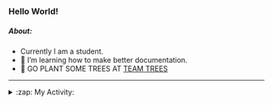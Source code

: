 ### Hello World!

##### About:
- Currently I am a student.
- 🌱 I’m learning how to make better documentation.
- 🌱 GO PLANT SOME TREES AT [TEAM TREES](https://teamtrees.org/)

---
<details>
  <summary>:zap: My Activity:</summary>
  
<!--START_SECTION:waka-->
![Code Time](http://img.shields.io/badge/Code%20Time-1%2C159%20hrs%2016%20mins-blue)

**I'm a Night 🦉** 

```text
🌞 Morning                1754 commits        ██░░░░░░░░░░░░░░░░░░░░░░░   09.87 % 
🌆 Daytime                6123 commits        █████████░░░░░░░░░░░░░░░░   34.45 % 
🌃 Evening                5063 commits        ███████░░░░░░░░░░░░░░░░░░   28.49 % 
🌙 Night                  4833 commits        ███████░░░░░░░░░░░░░░░░░░   27.19 % 
```
📅 **I'm Most Productive on Wednesday** 

```text
Monday                   2556 commits        ████░░░░░░░░░░░░░░░░░░░░░   14.38 % 
Tuesday                  2402 commits        ███░░░░░░░░░░░░░░░░░░░░░░   13.51 % 
Wednesday                4141 commits        ██████░░░░░░░░░░░░░░░░░░░   23.30 % 
Thursday                 2251 commits        ███░░░░░░░░░░░░░░░░░░░░░░   12.67 % 
Friday                   1819 commits        ███░░░░░░░░░░░░░░░░░░░░░░   10.23 % 
Saturday                 1567 commits        ██░░░░░░░░░░░░░░░░░░░░░░░   08.82 % 
Sunday                   3037 commits        ████░░░░░░░░░░░░░░░░░░░░░   17.09 % 
```


📊 **This Week I Spent My Time On** 

```text
🔥 Editors: 
VS Code                  2 hrs 38 mins       ████████████████░░░░░░░░░   63.89 % 
IntelliJ                 1 hr 29 mins        █████████░░░░░░░░░░░░░░░░   36.11 % 

🐱‍💻 Projects: 
praise                   2 hrs 37 mins       ████████████████░░░░░░░░░   63.33 % 
intro                    1 hr 29 mins        █████████░░░░░░░░░░░░░░░░   36.11 % 
CSF31                    1 min               ░░░░░░░░░░░░░░░░░░░░░░░░░   00.49 % 
giveth-dapps-v2          0 secs              ░░░░░░░░░░░░░░░░░░░░░░░░░   00.07 % 
```


 Last Updated on 14/08/2023 12:12:21 UTC
<!--END_SECTION:waka-->
</details>
